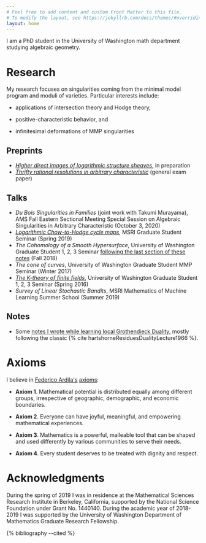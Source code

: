 ```yaml
---
# Feel free to add content and custom Front Matter to this file.
# To modify the layout, see https://jekyllrb.com/docs/themes/#overriding-theme-defaults
layout: home
---
```


I am a PhD student in the University of Washington math department
studying algebraic geometry.

# Research

My research focuses on singularities coming from the minimal model program and
moduli of varieties. Particular interests include:
  
- applications of intersection theory and Hodge theory,<!-- , in the spirit of -->
  <!-- {% cite chatzistamatiouHigherDirectImages2011 %}, {% cite -->
  <!-- chatzistamatiouHodgeWittCohomologyWittRational2012  %} -->
  
- positive-characteristic behavior, and

- infinitesimal deformations of MMP singularities 
 <!-- , following {% cite
  altmannDualizingSheafFirstorder2016 %}. -->

## Preprints

- [*Higher direct images of logarithmic structure sheaves*](assets/pdfs/HDILogStructShf.pdf), in preparation
- [*Thrifty rational resolutions in arbitrary
  characteristic*](assets/pdfs/ThriftyRatl.pdf) (general exam paper)

## Talks 

- *Du Bois Singularities in Families* (joint work with Takumi Murayama), AMS
  Fall Eastern Sectional Meeting Special Session on Algebraic Singularities in
  Arbitrary Characteristic (October 3, 2020)
- [*Logarithmic Chow-to-Hodge cycle maps*](assets/pdfs/MSRICycleMaps.pdf),
  MSRI Graduate Student Seminar (Spring 2019)
- *The Cohomology of a Smooth Hypersurface*, University of Washington Graduate
  Student 1, 2, 3 Seminar [following the last section of these
  notes](assets/pdfs/CohoCones.pdf) (Fall 2018)
- *The cone of curves*, University of Washington Graduate Student MMP Seminar
  (Winter 2017)
- [*The K-theory of finite fields*](assets/pdfs/KThryFinFlds.pdf), University of Washington Graduate
  Student 1, 2, 3 Seminar (Spring 2016)
- *Survey of Linear Stochastic Bandits*, MSRI Mathematics of Machine Learning
  Summer School (Summer 2019)
  
## Notes

- Some [notes I wrote while learning local Grothendieck
  Duality](assets/pdfs/LocalGrothendieckDuality.pdf), mostly following the
  classic {% cite hartshorneResiduesDualityLecture1966 %}.

# Axioms

I believe in [Federico Ardila's](http://math.sfsu.edu/federico/)
[axioms](https://www.ams.org/publications/journals/notices/201610/rnoti-p1164.pdf):

- **Axiom 1**. Mathematical potential is distributed equally among different groups, irrespective of geographic, demographic, and economic boundaries.

- **Axiom 2**. Everyone can have joyful, meaningful, and empowering mathematical experiences.

- **Axiom 3**. Mathematics is a powerful, malleable tool that can be shaped and used differently by various communities to serve their needs.

- **Axiom 4**. Every student deserves to be treated with dignity and respect.   

# Acknowledgments

During the spring of 2019 I was in residence at the Mathematical Sciences
Research Institute in Berkeley, California, supported by the National Science
Foundation under Grant No. 1440140. During the academic year of 2018-2019 I was
supported by the University of Washington Department of Mathematics Graduate
Research Fellowship.

<!-- I would like to acknowledge that I am on the traditional land of the first
peoples of Seattle, the [Duwamish](https://www.duwamishtribe.org/) and
[Suquamish](https://suquamish.nsn.us/) People past and present, and honor with
gratitude the land itself and these Tribes. -->


{% bibliography --cited %}
